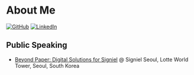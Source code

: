 # About Me

[![GitHub](https://img.shields.io/badge/GitHub-%40madEffort-239a3b.svg)](https://github.com/madEffort)
[![LinkedIn](https://img.shields.io/badge/Linked-in-0e76a8.svg)](https://www.linkedin.com/in/madeffort/)

## Public Speaking

* [Beyond Paper: Digital Solutions for Signiel](/assets/signiel_speaking.gif) @ Signiel Seoul, Lotte World Tower, Seoul, South Korea

